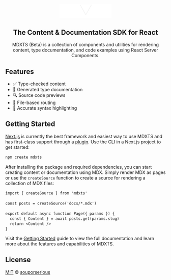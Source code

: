 <div align="center">
  <a href="https://mdxts.dev">
    <img src="/site/public/logo.png" alt="MDXTS" width="164"/>
  </a>
  <h2>The Content & Documentation SDK for React</h2>
  <p>
MDXTS (Beta) is a collection of components and utilities for rendering content, type documentation, and code examples using React Server Components.
  </p>
</div>

## Features

- ✅ Type-checked content
- 📄 Generated type documentation
- 🔍 Source code previews
- 📁 File-based routing
- 🎨 Accurate syntax highlighting

## Getting Started

[Next.js](https://nextjs.org/) is currently the best framework and easiest way to use MDXTS and has first-class support through a [plugin](https://www.mdxts.dev/packages/next). Use the CLI in a Next.js project to get started:

```bash
npm create mdxts
```

After installing the package and required dependencies, you can start creating content or documentation using MDX. Simply render MDX as pages or use the `createSource` function to create a source for rendering a collection of MDX files:

```tsx
import { createSource } from 'mdxts'

const posts = createSource('docs/*.mdx')

export default async function Page({ params }) {
  const { Content } = await posts.get(params.slug)
  return <Content />
}
```

Visit the [Getting Started](https://mdxts.dev/docs/getting-started) guide to view the full documentation and learn more about the features and capabilities of MDXTS.

## License

[MIT](/LICENSE.md) © [souporserious](https://souporserious.com/)
